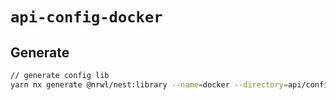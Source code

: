 # `api-config-docker`

## Generate

```bash
// generate config lib
yarn nx generate @nrwl/nest:library --name=docker --directory=api/config --buildable --standaloneConfig --strict --tags=type:config --no-interactive
```
